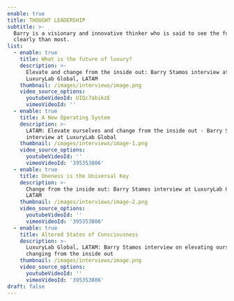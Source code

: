 ```yaml
---
enable: true
title: THOUGHT LEADERSHIP
subtitle: >-
  Barry is a visionary and innovative thinker who is said to see the future more
  clearly than most. 
list:
  - enable: true
    title: What is the future of luxury?
    description: >-
      Elevate and change from the inside out: Barry Stamos interview at
      LuxuryLab Global, LATAM
    thumbnail: /images/interviews/image.png
    video_source_options:
      youtubeVideoId: UIQc7abikzE
      vimeoVideoId: ''
  - enable: true
    title: A New Operating System
    description: >-
      LATAM: Elevate ourselves and change from the inside out - Barry Stamos
      interview at LuxuryLab Global
    thumbnail: /images/interviews/image-1.png
    video_source_options:
      youtubeVideoId: ''
      vimeoVideoId: '395353806'
  - enable: true
    title: Oneness is the Universal Key
    description: >-
      Change from the inside out: Barry Stamos interview at LuxuryLab Global,
      LATAM
    thumbnail: /images/interviews/image-2.png
    video_source_options:
      youtubeVideoId: ''
      vimeoVideoId: '395353806'
  - enable: true
    title: Altered States of Consciousness
    description: >-
      LuxuryLab Global, LATAM: Barry Stamos interview on elevating ourselves and
      changing from the inside out
    thumbnail: /images/interviews/image.png
    video_source_options:
      youtubeVideoId: ''
      vimeoVideoId: '395353806'
draft: false
---
```

